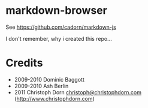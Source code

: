 markdown-browser
================

See https://github.com/cadorn/markdown-js

I don't remember, why i created this repo...

# Credits

* 2009-2010 Dominic Baggott
* 2009-2010 Ash Berlin
* 2011 Christoph Dorn <christoph@christophdorn.com> (http://www.christophdorn.com)
